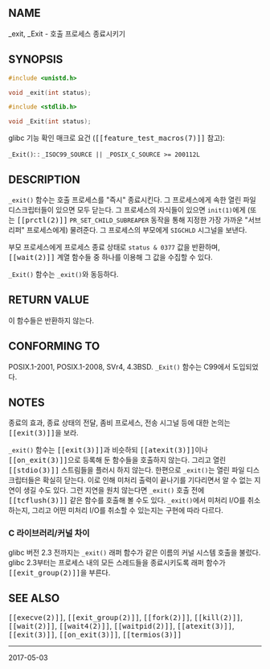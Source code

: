 ## NAME

_exit, _Exit - 호출 프로세스 종료시키기

## SYNOPSIS

```c
#include <unistd.h>

void _exit(int status);

#include <stdlib.h>

void _Exit(int status);
```

glibc 기능 확인 매크로 요건 (<tt>[[feature_test_macros(7)]]</tt> 참고):

`_Exit()`:
:   `_ISOC99_SOURCE || _POSIX_C_SOURCE >= 200112L`

## DESCRIPTION

`_exit()` 함수는 호출 프로세스를 "즉시" 종료시킨다. 그 프로세스에게 속한 열린 파일 디스크립터들이 있으면 모두 닫는다. 그 프로세스의 자식들이 있으면 `init(1)`에게 (또는 <tt>[[prctl(2)]]</tt> `PR_SET_CHILD_SUBREAPER` 동작을 통해 지정한 가장 가까운 "서브리퍼" 프로세스에게) 물려준다. 그 프로세스의 부모에게 `SIGCHLD` 시그널을 보낸다.

부모 프로세스에게 프로세스 종료 상태로 `status & 0377` 값을 반환하며, <tt>[[wait(2)]]</tt> 계열 함수들 중 하나를 이용해 그 값을 수집할 수 있다.

`_Exit()` 함수는 `_exit()`와 동등하다.

## RETURN VALUE

이 함수들은 반환하지 않는다.

## CONFORMING TO

POSIX.1-2001, POSIX.1-2008, SVr4, 4.3BSD. `_Exit()` 함수는 C99에서 도입되었다.

## NOTES

종료의 효과, 종료 상태의 전달, 좀비 프로세스, 전송 시그널 등에 대한 논의는 <tt>[[exit(3)]]</tt>을 보라.

`_exit()` 함수는 <tt>[[exit(3)]]</tt>과 비슷하되 <tt>[[atexit(3)]]</tt>이나 <tt>[[on_exit(3)]]</tt>으로 등록해 둔 함수들을 호출하지 않는다. 그리고 열린 <tt>[[stdio(3)]]</tt> 스트림들을 플러시 하지 않는다. 한편으로 `_exit()`는 열린 파일 디스크립터들은 확실히 닫는다. 이로 인해 미처리 출력이 끝나기를 기다리면서 알 수 없는 지연이 생길 수도 있다. 그런 지연을 원치 않는다면 `_exit()` 호출 전에 <tt>[[tcflush(3)]]</tt> 같은 함수를 호출해 볼 수도 있다. `_exit()`에서 미처리 I/O를 취소하는지, 그리고 어떤 미처리 I/O를 취소할 수 있는지는 구현에 따라 다르다.

### C 라이브러리/커널 차이

glibc 버전 2.3 전까지는 `_exit()` 래퍼 함수가 같은 이름의 커널 시스템 호출을 불렀다. glibc 2.3부터는 프로세스 내의 모든 스레드들을 종료시키도록 래퍼 함수가 <tt>[[exit_group(2)]]</tt>을 부른다.

## SEE ALSO

<tt>[[execve(2)]]</tt>, <tt>[[exit_group(2)]]</tt>, <tt>[[fork(2)]]</tt>, <tt>[[kill(2)]]</tt>, <tt>[[wait(2)]]</tt>, <tt>[[wait4(2)]]</tt>, <tt>[[waitpid(2)]]</tt>, <tt>[[atexit(3)]]</tt>, <tt>[[exit(3)]]</tt>, <tt>[[on_exit(3)]]</tt>, <tt>[[termios(3)]]</tt>

----

2017-05-03

